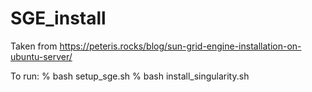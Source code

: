# SGE_install
Taken from https://peteris.rocks/blog/sun-grid-engine-installation-on-ubuntu-server/

To run:
% bash setup_sge.sh
% bash install_singularity.sh
